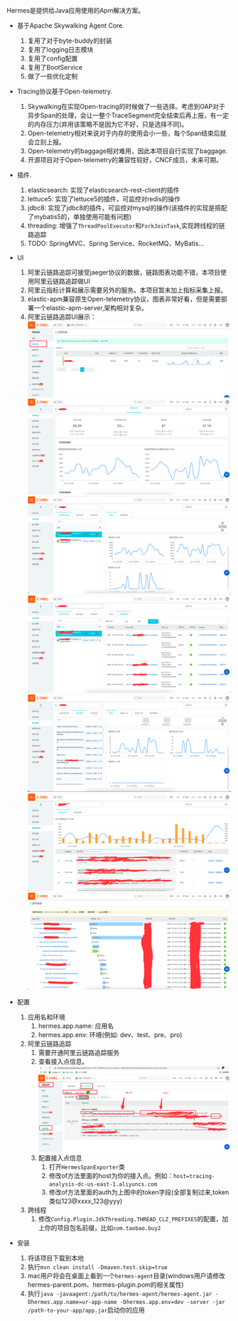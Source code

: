 Hermes是提供给Java应用使用的Apm解决方案。
* 基于Apache Skywalking Agent Core.
  1. 复用了对于byte-buddy的封装
  2. 复用了logging日志模块
  3. 复用了config配置
  4. 复用了BootService
  5. 做了一些优化定制  
    
    
* Tracing协议基于Open-telemetry.
  1. Skywalking在实现Open-tracing的时候做了一些选择。考虑到OAP对于异步Span的处理，会让一整个TraceSegment完全结束后再上报，有一定的内存压力(弃用该策略不是因为它不好，只是选择不同)。
  2. Open-telemetry相对来说对于内存的使用会小一些，每个Span结束后就会立刻上报。
  3. Open-telemetry的baggage相对难用，因此本项目自行实现了baggage.
  4. 开源项目对于Open-telemetry的兼容性较好，CNCF成员，未来可期。  
      
* 插件.
    1. elasticsearch: 实现了elasticsearch-rest-client的插件
    2. lettuce5: 实现了lettuce5的插件，可监控对redis的操作
    3. jdbc8: 实现了jdbc8的插件，可监控对mysql的操作(该插件的实现是搭配了mybatis5的，单独使用可能有问题)
    4. threading: 增强了`ThreadPoolExecutor`和`ForkJoinTask`,实现跨线程的链路追踪
    5. TODO: SpringMVC、Spring Service、RocketMQ、MyBatis...

* UI
  1. 阿里云链路追踪可接受jaeger协议的数据，链路图表功能不错，本项目使用阿里云链路追踪做UI
  2. 阿里云指标计算和展示需要另外的服务。本项目暂未加上指标采集上报。
  3. elastic-apm兼容原生Open-telemetry协议，图表非常好看，但是需要部署一个elastic-apm-server,架构相对复杂。
  4. 阿里云链路追踪UI展示：![img_1.png](images/img_1.png)![img_2.png](images/img_2.png)![img_3.png](images/img_3.png)  ![img_4.png](images/img_4.png)![img_5.png](images/img_5.png)![img_6.png](images/img_6.png)![img_7.png](images/img_7.png)

* 配置
  1. 应用名和环境  
     1. hermes.app.name: 应用名
     2. hermes.app.env: 环境(例如: dev、test、pre、pro)
  2. 阿里云链路追踪
     1. 需要开通阿里云链路追踪服务
     2. 查看接入点信息。![img.png](images/img.png)
     3. 配置接入点信息  
        1. 打开`HermesSpanExporter`类
        2. 修改of方法里面的host为你的接入点。例如：`host=tracing-analysis-dc-us-east-1.aliyuncs.com`
        3. 修改of方法里面的auth为上图中的token字段(全部复制过来,token类似123@xxxx_123@yyy)
  3. 跨线程
     1. 修改`Config.Plugin.JdkThreading.THREAD_CLZ_PREFIXES`的配置，加上你的项目包名前缀，比如`com.taobao.buy2`

* 安装
  1. 将该项目下载到本地
  2. 执行`mvn clean install -Dmaven.test.skip=true`
  3. mac用户将会在桌面上看到一个`hermes-agent`目录(windows用户请修改hermes-parent.pom、hermes-plugin.pom的相关属性)
  4. 执行`java -javaagent:/path/to/hermes-agent/hermes-agent.jar -Dhermes.app.name=ur-app-name -Dhermes.app.env=dev -server -jar /path-to-your-app/app.jar`启动你的应用
  
